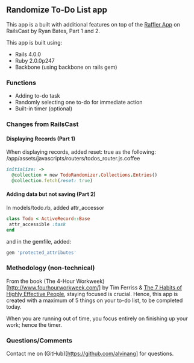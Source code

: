 ## Randomize To-Do List app 

This app is a built with additional features on top of the [Raffler App](http://railscasts.com/episodes/323-backbone-on-rails-part-1) on RailsCast by Ryan Bates, Part 1 and 2.

This app is built using:
* Rails 4.0.0
* Ruby 2.0.0p247
* Backbone (using backbone on rails gem)

### Functions

* Adding to-do task
* Randomly selecting one to-do for immediate action
* Built-in timer (optional)

### Changes from RailsCast

#### Displaying Records (Part 1)

When displaying records, added reset: true as the following:
/app/assets/javascripts/routers/todos_router.js.coffee

```ruby
initialize: ->
  @collection = new TodoRandomizer.Collections.Entries()
  @collection.fetch(reset: true)
```

#### Adding data but not saving (Part 2)

In models/todo.rb, added attr_accessor
```ruby
class Todo < ActiveRecord::Base
 attr_accessible :task
end
```

and in the gemfile, added:

```ruby
gem 'protected_attributes'
```

### Methodology (non-technical)

From the book (The 4-Hour Workweek)[http://www.fourhourworkweek.com/] by Tim Ferriss & [The 7 Habits of Highly Effective People](https://www.stephencovey.com/7habits/7habits.php), staying focused is crucial. Hence, this app is created with a maximum of 5 things on your to-do list, to be completed today.

When you are running out of time, you focus entirely on finishing up your work; hence the timer. 

### Questions/Comments

Contact me on (GitHub)[https://github.com/alvinang] for questions.